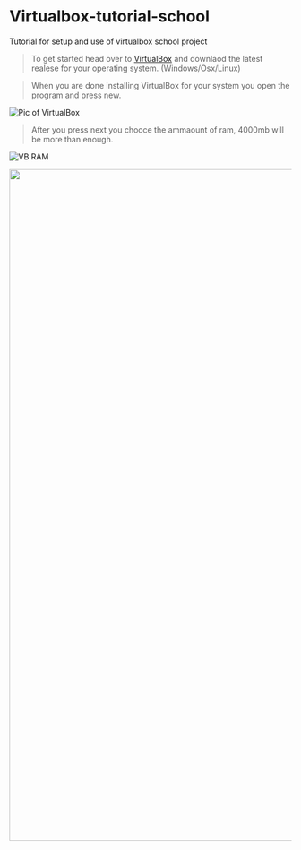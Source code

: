 # Virtualbox-tutorial-school
Tutorial for setup and use of virtualbox school project

> To get started head over to [VirtualBox](https://www.virtualbox.org/) and downlaod the latest realese for your operating system. (Windows/Osx/Linux)

> When you are done installing VirtualBox for your system you open the program and press new.

![Pic of VirtualBox](https://i.loli.net/2020/09/10/nBKIfakisDzPXHN.png)

> After you press next you chooce the ammaount of ram, 4000mb will be more than enough.

![VB RAM](https://i.loli.net/2020/09/10/uDzyrFacSQCH5h9.png)



 <img src="https://i.loli.net/2020/09/10/uDzyrFacSQCH5h9.png" style="width:1200px;height:1200px;"> 
